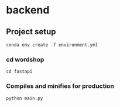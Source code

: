 # backend

## Project setup
```
conda env create -f environment.yml
```

### cd wordshop
```
cd fastapi
```

### Compiles and minifies for production
```
python main.py
```

